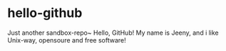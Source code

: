 # hello-github
Just another sandbox-repo~
Hello, GitHub!
My name is Jeeny, and i like Unix-way, opensoure and free software!
